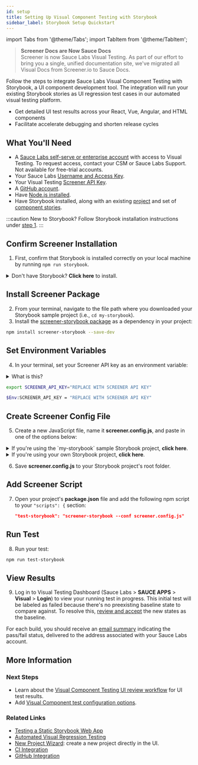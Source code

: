 ```yaml
---
id: setup
title: Setting Up Visual Component Testing with Storybook
sidebar_label: Storybook Setup Quickstart
---
```


import Tabs from '@theme/Tabs';
import TabItem from '@theme/TabItem';

>**Screener Docs are Now Sauce Docs**<br/>
Screener is now Sauce Labs Visual Testing. As part of our effort to bring you a single, unified documentation site, we've migrated all Visual Docs from Screener.io to Sauce Docs.

Follow the steps to integrate Sauce Labs Visual Component Testing with Storybook, a UI component development tool. The integration will run your existing Storybook stories as UI regression test cases in our automated visual testing platform.
* Get detailed UI test results across your React, Vue, Angular, and HTML components
* Facilitate accelerate debugging and shorten release cycles


## What You'll Need
* A [Sauce Labs self-serve or enterprise account](https://saucelabs.com/pricing) with access to Visual Testing. To request access, contact your CSM or Sauce Labs Support. Not available for free-trial accounts.
* Your Sauce Labs [Username and Access Key](https://app.saucelabs.com/user-settings).
* Your Visual Testing [Screener API Key](https://screener.io/v2/account/api-key).
* A [GitHub account](https://github.com/).
* Have [Node.js installed](https://nodejs.org).
* Have Storybook installed, along with an existing [project](https://storybook.js.org/basics/quick-start-guide/) and set of [component stories](https://storybook.js.org/basics/writing-stories/).

:::caution New to Storybook?
Follow Storybook installation instructions under [step 1](#confirm-screener-installation).
:::


## Confirm Screener Installation

1. First, confirm that Storybook is installed correctly on your local machine by running `npm run storybook`.

  <details><summary>Don't have Storybook? <strong>Click here</strong> to install.</summary>

  Follow the steps below to install Storybook and create your first project. Open a terminal and run the following commands, one at a time.

  ```bash title="Installs Storybook and Creates Storybook Project Called 'my-storybook'"
  npx create-react-app my-storybook
  ```

  ```bash title="Navigates to Storybook Project"
  cd my-storybook
  ```

  ```bash title="Initializes Storybook"
  npx -p @storybook/cli sb init
  ```

  ```bash title="Launches Your Storybook Project"
  npm run storybook
  ```

  Launching Storybook will open a localhost.
  </details>


## Install Screener Package

2. From your terminal, navigate to the file path where you downloaded your Storybook sample project (i.e., `cd my-storybook`).
3. Install the [screener-storybook package](https://github.com/screener-io/screener-storybook) as a dependency in your project:
  ```bash
  npm install screener-storybook --save-dev
  ```

## Set Environment Variables

4. In your terminal, set your Screener API key as an environment variable:
  <details><summary>What is this?</summary>

  :::warning PROTECT YOUR CREDENTIALS
  To protect your authentication data from exposure, the example code in this Quickstart requires you to set your Sauce Labs credentials as [environment variables](/basics/environment-variables). We recommend doing this for all Sauce Labs automated tests.
  :::
  </details>
   <Tabs
        defaultValue="Mac/Linux"
        values={[
          {label: 'Mac/Linux', value: 'Mac/Linux'},
          {label: 'Windows Powershell', value: 'Windows Powershell'},
        ]}>

   <TabItem value="Mac/Linux">

   ```bash
   export SCREENER_API_KEY="REPLACE WITH SCREENER API KEY"
   ```

   </TabItem>
   <TabItem value="Windows Powershell">

   ```bash
   $Env:SCREENER_API_KEY = "REPLACE WITH SCREENER API KEY"
   ```

   </TabItem>
   </Tabs>


## Create Screener Config File

5. Create a new JavaScript file, name it **screener.config.js**, and paste in one of the options below:

  <details><summary>If you're using the `my-storybook` sample Storybook project, <strong>click here</strong>.</summary>

  copy and paste this code snippet into your **screener.config.js** file, then save it.
   ```js
   module.exports = {
     projectRepo: 'sb-6.1-test',
     storybookConfigDir: '.storybook',
     apiKey: process.env.SCREENER_API_KEY,
     resolution: '1024x768'
   };
   ```
  </details>

  <details><summary>If you're using your own Storybook project, <strong>click here</strong>.</summary>

  Copy and paste this code snippet into your **screener.config.js** file, then replace the placeholder values with your own.

   ```js
   module.exports = {
     projectRepo: '<your-repo>',
     storybookConfigDir: '<directory>',
     storybookStaticDir: '<directory>',
     apiKey: process.env.SCREENER_API_KEY,
     resolution: '<resolution>'
   };
  ```

   `projectRepo` the name of your project's repository (e.g., GitHub repos are in the "owner/repository-name" format).<br/>
   `resolution` is your desired browser resolution. <br/>
   `storybookConfigDir`/ `storybookStaticDir` are your Storybook server options; you may not need to add both. In your project directory, find the `start-storybook` command, usually a script in **package.json** file. If the `-c` or `--config-dir` option is set, add `storybookConfigDir` and that value to your code snippet. If the `-s` or `--static-dir` option is set, add the `storybookStaticDir` with its value.
  </details>

6. Save **screener.config.js** to your Storybook project's root folder.

## Add Screener Script

7. Open your project's **package.json** file and add the following npm script to your `"scripts": {` section:
   ```json
   "test-storybook": "screener-storybook --conf screener.config.js"  
   ```

## Run Test

8. Run your test:
  ```bash
  npm run test-storybook
  ```

## View Results

9. Log in to Visual Testing Dashboard (Sauce Labs > **SAUCE APPS** > **Visual** > **Login**) to view your running test in progress. This initial test will be labeled as failed because there's no preexisting baseline state to compare against. To resolve this, [review and accept](https://screener.io/v2/docs/visual-e2e/review-flow) the new states as the baseline.

  For each build, you should receive an [email summary](/visual/notifications/) indicating the pass/fail status, delivered to the address associated with your Sauce Labs account.


## More Information

### Next Steps
* Learn about the [Visual Component Testing UI review workflow](/visual/component-testing/workflow/review-workflow) for UI test results.
* Add [Visual Component test configuration options](https://github.com/screener-io/screener-storybook#config-options).


### Related Links
* [Testing a Static Storybook Web App](/visual/component-testing/storybook-static/)
* [Automated Visual Regression Testing](https://saucelabs.com/blog/what-is-automated-visual-regression-testing)
* [New Project Wizard](https://screener.io/v2/new): create a new project directly in the UI.
* [CI Integration](/visual/component-testing/integrations/continuous-integration)
* [GitHub Integration](/visual/component-testing/integrations/github)
